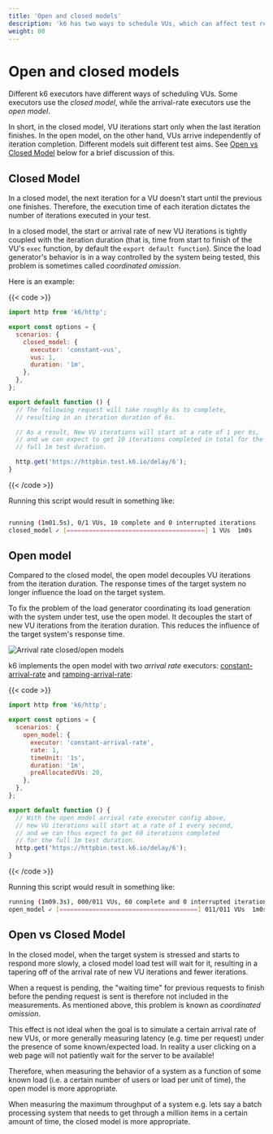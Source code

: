 ```yaml
---
title: 'Open and closed models'
description: 'k6 has two ways to schedule VUs, which can affect test results. k6 implements the open model in its arrival-rate executors.'
weight: 00
---
```


# Open and closed models

Different k6 executors have different ways of scheduling VUs.
Some executors use the _closed model_, while the arrival-rate executors use the _open model_.

In short, in the closed model, VU iterations start only when the last iteration finishes.
In the open model, on the other hand, VUs arrive independently of iteration completion.
Different models suit different test aims. See [Open vs Closed Model](#open-vs-closed-model) below
for a brief discussion of this.

## Closed Model

In a closed model, the next iteration for a VU doesn't start until the previous one finishes.
Therefore, the execution time of each iteration dictates the number of iterations executed in
your test.

In a closed model, the start or arrival rate of new VU iterations is tightly coupled with the
iteration duration (that is, time from start to finish of the VU's `exec` function, by default
the `export default function`). Since the load generator's behavior is in a way controlled by
the system being tested, this problem is sometimes called _coordinated omission_.

Here is an example:

{{< code >}}

```javascript
import http from 'k6/http';

export const options = {
  scenarios: {
    closed_model: {
      executor: 'constant-vus',
      vus: 1,
      duration: '1m',
    },
  },
};

export default function () {
  // The following request will take roughly 6s to complete,
  // resulting in an iteration duration of 6s.

  // As a result, New VU iterations will start at a rate of 1 per 6s,
  // and we can expect to get 10 iterations completed in total for the
  // full 1m test duration.

  http.get('https://httpbin.test.k6.io/delay/6');
}
```

{{< /code >}}

Running this script would result in something like:

```bash

running (1m01.5s), 0/1 VUs, 10 complete and 0 interrupted iterations
closed_model ✓ [======================================] 1 VUs  1m0s
```

## Open model

Compared to the closed model, the open model decouples VU iterations from
the iteration duration.
The response times of the target system no longer
influence the load on the target system.

To fix the problem of the load generator coordinating its load generation
with the system under test, use the open model. It decouples the
start of new VU iterations from the iteration duration. This reduces the 
influence of the target system's response time.

![Arrival rate closed/open models](/media/docs/k6-oss/arrival-rate-open-closed-model.png)

k6 implements the open model with two _arrival rate_ executors:
[constant-arrival-rate](https://grafana.com/docs/k6/<K6_VERSION>/using-k6/scenarios/executors/constant-arrival-rate) and [ramping-arrival-rate](https://grafana.com/docs/k6/<K6_VERSION>/using-k6/scenarios/executors/ramping-arrival-rate):

{{< code >}}

```javascript
import http from 'k6/http';

export const options = {
  scenarios: {
    open_model: {
      executor: 'constant-arrival-rate',
      rate: 1,
      timeUnit: '1s',
      duration: '1m',
      preAllocatedVUs: 20,
    },
  },
};

export default function () {
  // With the open model arrival rate executor config above,
  // new VU iterations will start at a rate of 1 every second,
  // and we can thus expect to get 60 iterations completed
  // for the full 1m test duration.
  http.get('https://httpbin.test.k6.io/delay/6');
}
```

{{< /code >}}

Running this script would result in something like:

```bash
running (1m09.3s), 000/011 VUs, 60 complete and 0 interrupted iterations
open_model ✓ [======================================] 011/011 VUs  1m0s  1 iters/s
```

## Open vs Closed Model

In the closed model, when the target system is stressed and starts to respond more
slowly, a closed model load test will wait for it, resulting in a tapering off of the
arrival rate of new VU iterations and fewer iterations.

When a request is pending, the "waiting time" for previous requests to finish before
the pending request is sent is therefore not included in the measurements. As mentioned
above, this problem is known as _coordinated omission_.

This effect is not ideal when the goal is to simulate a certain arrival rate of new VUs,
or more generally measuring latency (e.g. time per request) under the presence of some
known/expected load. In reality a user clicking on a web page will not patiently wait for
the server to be available!

Therefore, when measuring the behavior of a system as a function of some known load
(i.e. a certain number of users or load per unit of time), the open model is more appropriate.

When measuring the maximum throughput of a system e.g. lets say a batch processing system
that needs to get through a million items in a certain amount of time, the closed model is
more appropriate.

